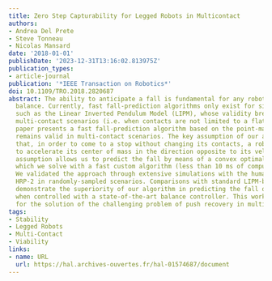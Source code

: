 ```yaml
---
title: Zero Step Capturability for Legged Robots in Multicontact
authors:
- Andrea Del Prete
- Steve Tonneau
- Nicolas Mansard
date: '2018-01-01'
publishDate: '2023-12-31T13:16:02.813975Z'
publication_types:
- article-journal
publication: '*IEEE Transaction on Robotics*'
doi: 10.1109/TRO.2018.2820687
abstract: The ability to anticipate a fall is fundamental for any robot that has to
  balance. Currently, fast fall-prediction algorithms only exist for simple models,
  such as the Linear Inverted Pendulum Model (LIPM), whose validity breaks down in
  multi-contact scenarios (i.e. when contacts are not limited to a flat ground). This
  paper presents a fast fall-prediction algorithm based on the point-mass model, which
  remains valid in multi-contact scenarios. The key assumption of our algorithm is
  that, in order to come to a stop without changing its contacts, a robot only needs
  to accelerate its center of mass in the direction opposite to its velocity. This
  assumption allows us to predict the fall by means of a convex optimal control problem,
  which we solve with a fast custom algorithm (less than 10 ms of computation time).
  We validated the approach through extensive simulations with the humanoid robot
  HRP-2 in randomly-sampled scenarios. Comparisons with standard LIPM-based methods
  demonstrate the superiority of our algorithm in predicting the fall of the robot,
  when controlled with a state-of-the-art balance controller. This work lays the foundations
  for the solution of the challenging problem of push recovery in multi-contact scenarios.
tags:
- Stability
- Legged Robots
- Multi-Contact
- Viability
links:
- name: URL
  url: https://hal.archives-ouvertes.fr/hal-01574687/document
---
```

